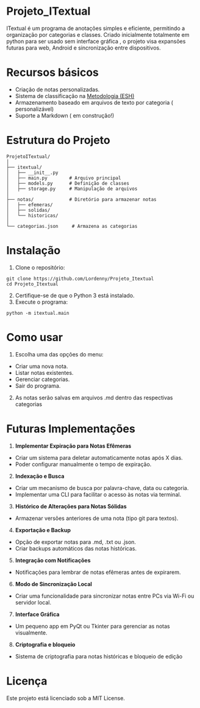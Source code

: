 # Projeto_ITextual
ITextual é um programa de anotações simples e eficiente, permitindo a organização por categorias e classes. Criado inicialmente totalmente em python para ser usado sem interface gráfica , o projeto visa expansões futuras para web, Android e sincronização entre dispositivos.

# Recursos básicos
- Criação de notas personalizadas.
- Sistema de classificação na [Metodologia (ESH)](metodologia.md)
- Armazenamento baseado em arquivos de texto por categoria ( personalizável)
- Suporte a Markdown ( em construção!)

# Estrutura do Projeto

```
ProjetoITextual/
│
├── itextual/
│   ├── __init__.py
│   ├── main.py        # Arquivo principal
│   ├── models.py      # Definição de classes
│   ├── storage.py     # Manipulação de arquivos
│
├── notas/             # Diretório para armazenar notas
│   ├── efemeras/
│   ├── solidas/
│   └── historicas/
│
└── categorias.json     # Armazena as categorias
```

# Instalação

1. Clone o repositório:
```
git clone https://github.com/Lordenny/Projeto_Itextual
cd Projeto_Itextual
```
2. Certifique-se de que o Python 3 está instalado.
3. Execute o programa:
```
python -m itextual.main
```

# Como usar
1. Escolha uma das opções do menu:
- Criar uma nova nota.
- Listar notas existentes.
- Gerenciar categorias.
- Sair do programa.

2. As notas serão salvas em arquivos .md dentro das respectivas categorias

# Futuras Implementações

1. **Implementar Expiração para Notas Efêmeras**
- Criar um sistema para deletar automaticamente notas após X dias.
- Poder configurar manualmente o tempo de expiração.

2. **Indexação e Busca**
- Criar um mecanismo de busca por palavra-chave, data ou categoria.
- Implementar uma CLI para facilitar o acesso às notas via terminal.

3. **Histórico de Alterações para Notas Sólidas**
- Armazenar versões anteriores de uma nota (tipo git para textos).

4. **Exportação e Backup**
- Opção de exportar notas para .md, .txt ou .json.
- Criar backups automáticos das notas históricas.

5. **Integração com Notificações**
- Notificações para lembrar de notas efêmeras antes de expirarem.

6. **Modo de Sincronização Local**
- Criar uma funcionalidade para sincronizar notas entre PCs via Wi-Fi ou servidor local.

7. **Interface Gráfica**
- Um pequeno app em PyQt ou Tkinter para gerenciar as notas visualmente.

8. **Criptografia e bloqueio**
- Sistema de criptografia para notas históricas e bloqueio de edição

# Licença
Este projeto está licenciado sob a MIT License.
